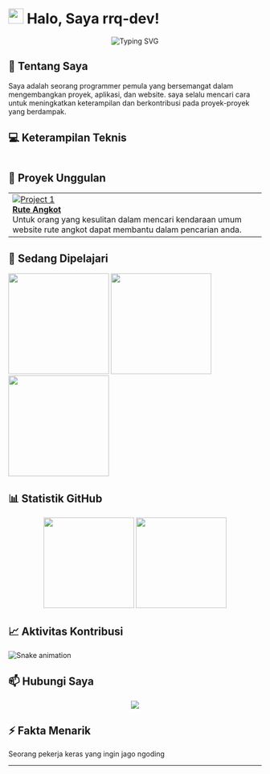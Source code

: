 # <img src="https://media.giphy.com/media/hvRJCLFzcasrR4ia7z/giphy.gif" width="30px"> Halo, Saya rrq-dev!

<div align="center">
  <img src="https://readme-typing-svg.herokuapp.com?font=Fira+Code&pause=1000&color=2986cc&width=435&lines=Developer+Passionate;Always+Learning;Problem+Solver" alt="Typing SVG" />
</div>

## 🚀 Tentang Saya
Saya adalah seorang programmer pemula yang bersemangat dalam mengembangkan proyek, aplikasi, dan website. saya selalu mencari cara untuk meningkatkan keterampilan dan berkontribusi pada proyek-proyek yang berdampak.

## 💻 Keterampilan Teknis
```javascript, Golang  
```

## 🔭 Proyek Unggulan
<table>
  <tr>
    <td>
      <a href="link-repo-1">
        <img src="https://random.imagecdn.app/500/150" alt="Project 1">
        <br>
        <b>Rute Angkot</b>
      </a>
      <br>
      Untuk orang yang kesulitan dalam mencari kendaraan umum website rute angkot dapat membantu dalam pencarian anda.
    </td>
  </tr>
</table>

## 🌱 Sedang Dipelajari
<img src="https://progress-bar.dev/80/?title=React%20Native" width="200">
<img src="https://progress-bar.dev/60/?title=GraphQL" width="200">
<img src="https://progress-bar.dev/45/?title=AWS" width="200">

## 📊 Statistik GitHub
<div align="center">
  <img height="180em" src="https://github-readme-stats.vercel.app/api?username=username-anda&show_icons=true&theme=tokyonight&include_all_commits=true&count_private=true"/>
  <img height="180em" src="https://github-readme-stats.vercel.app/api/top-langs/?username=username-anda&layout=compact&langs_count=7&theme=tokyonight"/>
</div>

## 📈 Aktivitas Kontribusi
![Snake animation](https://github.com/username-anda/username-anda/blob/output/github-contribution-grid-snake.svg)

## 📫 Hubungi Saya
<div align="center">
  <a href="mailto:raihanaditya1506@gmail.com">
    <img src="https://img.shields.io/badge/Email-D14836?style=for-the-badge&logo=gmail&logoColor=white">
  </a>
</div>

## ⚡ Fakta Menarik
Seorang pekerja keras yang ingin jago ngoding

---

